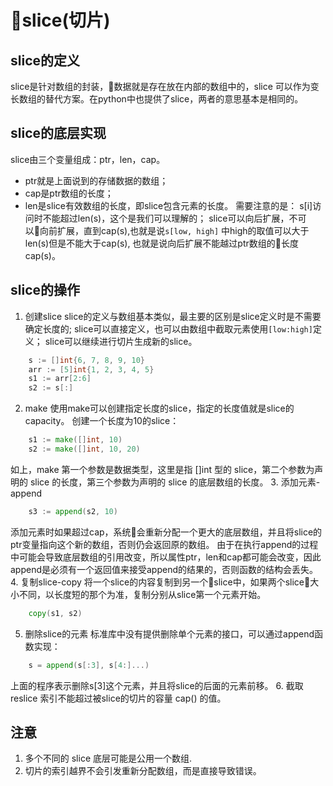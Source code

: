 # slice(切片)

## slice的定义
slice是针对数组的封装，数据就是存在放在内部的数组中的，slice 可以作为变长数组的替代方案。在python中也提供了slice，两者的意思基本是相同的。

## slice的底层实现
slice由三个变量组成：ptr，len，cap。
* ptr就是上面说到的存储数据的数组；
* cap是ptr数组的长度；
* len是slice有效数组的长度，即slice包含元素的长度。
需要注意的是：
s[i]访问时不能超过len(s)，这个是我们可以理解的；
slice可以向后扩展，不可以向前扩展，直到cap(s),也就是说`s[low, high]` 中high的取值可以大于len(s)但是不能大于cap(s), 也就是说向后扩展不能越过ptr数组的长度cap(s)。

## slice的操作
1. 创建slice
slice的定义与数组基本类似，最主要的区别是slice定义时是不需要确定长度的;
slice可以直接定义，也可以由数组中截取元素使用`[low:high]`定义；
slice可以继续进行切片生成新的slice。
```go
    s := []int{6, 7, 8, 9, 10}
    arr := [5]int{1, 2, 3, 4, 5}
    s1 := arr[2:6]
    s2 := s[:]
```
2. make
使用make可以创建指定长度的slice，指定的长度值就是slice的capacity。
创建一个长度为10的slice：
```go
    s1 := make([]int, 10)
    s2 := make([]int, 10, 20)
```
如上，make 第一个参数是数据类型，这里是指 []int 型的 slice，第二个参数为声明的 slice 的长度，第三个参数为声明的 slice 的底层数组的长度。
3. 添加元素-append
```go
    s3 := append(s2, 10)
```
添加元素时如果超过cap，系统会重新分配一个更大的底层数组，并且将slice的ptr变量指向这个新的数组，否则仍会返回原的数组。
由于在执行append的过程中可能会导致底层数组的引用改变，所以属性ptr，len和cap都可能会改变，因此append是必须有一个返回值来接受append的结果的，否则函数的结构会丢失。  
4. 复制slice-copy
将一个slice的内容复制到另一个slice中，如果两个slice大小不同，以长度短的那个为准，复制分别从slice第一个元素开始。
```go
    copy(s1, s2)
```
5. 删除slice的元素
标准库中没有提供删除单个元素的接口，可以通过append函数实现：
```go
    s = append(s[:3], s[4:]...)
```
上面的程序表示删除s[3]这个元素，并且将slice的后面的元素前移。
6. 截取 reslice
索引不能超过被slice的切片的容量 cap() 的值。

## 注意
1. 多个不同的 slice 底层可能是公用一个数组.
2. 切片的索引越界不会引发重新分配数组，而是直接导致错误。